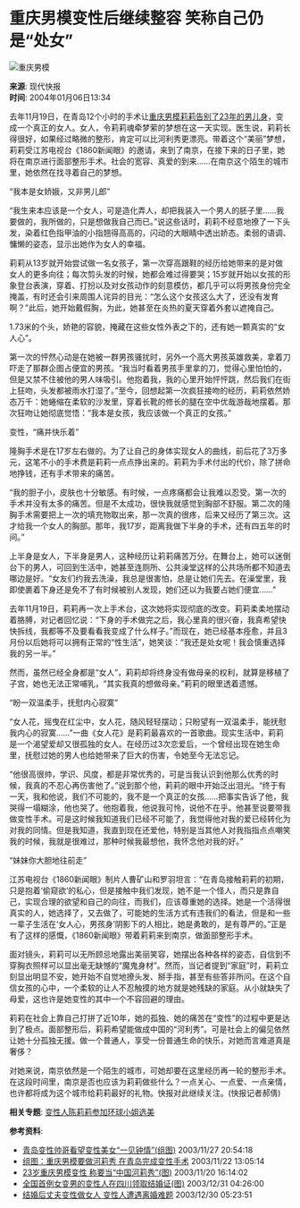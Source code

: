 # 重庆男模变性后继续整容 笑称自己仍是“处女”

![重庆男模](//beacon.sina.com.cn/a.gif?noScript)

**来源**: 现代快报  
**时间**: 2004年01月06日13:34  

去年11月19日，在青岛12个小时的手术让[重庆男模莉莉告别了23年的男儿身](http://news.sina.com.cn/s/2003-11-20/16142177516.shtml)，变成一个真正的女人。女人，令莉莉魂牵梦萦的梦想在这一天实现。医生说，莉莉长得很好，如果经过略微的整形，肯定可以比河利秀更漂亮。带着这个“美丽”梦想，莉莉受江苏电视台《1860新闻眼》的邀请，来到了南京，在接下来的日子里，她将在南京进行面部整形手术。社会的宽容、真爱的到来……在南京这个陌生的城市里，她依然在找寻着自己的梦想。

“我本是女娇娥，又非男儿郎”

“我生来本应该是一个女人，可是造化弄人，却把我装入一个男人的胚子里……我要做的，我所做的，只是想做我自己而已。”说这些话时，莉莉不经意地撩了一下头发，染着红色指甲油的小指翘得高高的，闪动的大眼睛中透出娇态。柔弱的语调、慵懒的姿态，显示出她作为女人的幸福。

莉莉从13岁就开始尝试做一名女孩子，第一次穿高跟鞋的经历给她带来的是对做女人的更多向往；每次剪头发的时候，她都会难过得要哭；15岁就开始以女孩的形象登台表演，穿着、打扮以及对女孩动作的刻意模仿，都几乎可以将男孩身份完全掩盖，有时还会引来周围人诧异的目光：“怎么这个女孩这么大了，还没有发育啊？”此后，她开始戴假胸，为此，她甚至在炎热的夏天穿着外套以遮掩自己。

1.73米的个头，娇艳的容貌，掩藏在这些女性外表之下的，还有她一颗真实的“女人心”。

第一次的怦然心动是在她被一群男孩骚扰时，另外一个高大男孩英雄救美，拿着刀吓走了那群企图占便宜的男孩。“我当时看着男孩手里拿的刀，觉得心里怕怕的，但是又禁不住被他的男人味吸引。他抱着我，我的心里开始怦怦跳，然后我们在街上狂吻，头发都被雨水打湿了。”至今，回想起第一次疯狂接吻的经历，莉莉依然娇态万千：她蜷缩在柔软的沙发里，穿着长靴的修长的腿在空中优哉游哉地摆着。那次狂吻让她彻底觉悟：“我本是女孩，我应该做一个真正的女孩。”

变性，“痛并快乐着”

隆胸手术是在17岁左右做的。为了让自己的身体实现女人的曲线，前后花了3万多元，这笔不小的手术费是莉莉一点点挣出来的。莉莉为手术付出的代价，除了拼命地挣钱，还有手术带来的痛苦。

“我的胆子小，皮肤也十分敏感。有时候，一点疼痛都会让我难以忍受。第一次的手术并没有太多的痛苦。但是不太成功，很快我就感觉到胸部不舒服。第二次的隆胸手术需要把上一次的填充物取出来，那一次真的很疼，后来又经历了第三次。这才给我一个女人的胸部。那年，我17岁，距离我做下半身的手术，还有四五年的时间。”

上半身是女人，下半身是男人，这种经历让莉莉痛苦万分。在舞台上，她可以迷倒台下的男人，可回到生活中，她甚至连厕所、公共澡堂这样的公共场所都不知道去哪边是好。“女友们约我去洗澡，我总是很害怕，总是让她们先去。在澡堂里，我即使裹着下身还是免不了有时候被别人发现，她们还以为我要占她们便宜……”

去年11月19日，莉莉再一次上手术台，这次她将实现彻底的改变。莉莉柔柔地摆动着胳膊，对记者回忆说：“下身的手术做完之后，我心里真的很兴奋，我真希望快快拆线，我都等不及要看看我变成了什么样子。”而现在，她已经基本痊愈，并且3月份以后她将可以拥有正常的“性生活”，她笑谈：“我还是处女呢！我会慎重选择我的另一半。”

然而，虽然已经全身都是“女人”，莉莉却将终身没有做母亲的权利，就算是移植了子宫，她也无法正常哺乳，“其实我真的想做母亲。”莉莉的眼里透着遗憾。

“盼一双温柔手，抚慰内心寂寞”

“女人花，摇曳在红尘中，女人花，随风轻轻摆动；只盼望有一双温柔手，能抚慰我内心的寂寞……”一曲《女人花》是莉莉最喜欢的一首歌曲。现实生活中，莉莉是一个渴望爱却又很孤独的女人。在经历过3次恋爱后，一个曾经出现在她生命里，抚慰过她的男人也给她带来了巨大的伤害，令她至今无法忘记。

“他很高很帅，学识、风度，都是非常优秀的，可是当我认识到他那么优秀的时候，我真的不忍心再伤害他了。”说到那个他，莉莉的眼中开始泛出泪光。“终于有一天，我和他说，我们不可能的，我不是一个真正的女孩……把事实告诉了他，我哭得一塌糊涂，他也哭了。他抱着我，他说我可怜，说他不在乎。他甚至说要带我做变性手术。可是这时候我知道我们已经不可能了，我觉得他对我的爱已经转化为对我的同情。但是我知道，我直到现在还爱他，特别是当其他人对我指指点点嘲笑我的时候，我就是很难过，那种时候我最想他，我怀念他对我的好。”

“妹妹你大胆地往前走”

江苏电视台《1860新闻眼》制片人曹矿山和罗羽坦言：“在青岛接触莉莉的初期，只是抱着‘偷窥欲’的私心，但是接触中我们发现，她不是一个怪人，而只是靠自己，实现合理的欲望和自己的向往，而我们，应该尊重她的选择。她是一个活得很真实的人，她选择了，又去做了，可能她的生活方式有违我们的看法，但是和一些一辈子生活在‘女人心，男孩身’阴影下的人相比，她是勇敢的，是有尊严的。”正是有了这样的感慨，《1860新闻眼》带着莉莉来到南京，做面部整形手术。

面对镜头，莉莉可以无所顾忌地露出美丽笑容，她摆出各种各样的姿态，自信到不穿胸衣照样可以显出毫无缺憾的“魔鬼身材”。然而，当记者提到“家庭”时，莉莉立刻显出明显不安，她开始不自觉地撩头发、掰手指，甚至有些答非所问。在这个自信女孩的心中，一个柔软的让人不忍触摸的地方就是她残缺的家庭。从小就缺失了母爱，这也许是她变性的其中一个不容回避的理由。

莉莉在社会上靠自己打拼了近10年，她的孤独、她的痛苦在“变性”的过程中更是达到了极点。面部整形后，莉莉希望能做成中国的“河利秀”。可是社会上的偏见依然让她十分孤独无援。做一个普通人，享受一份普通生命的快乐，对她而言难道真是奢侈？

对她来说，南京依然是一个陌生的城市，可她却要在这里经历再一轮的整形手术。在这段时间里，南京是否也应该为莉莉做些什么？一点关心、一点爱、一点亲情，也许都将成为这个城市给莉莉最好的礼物。快报对此继续关注。(快报记者郝倩)

**相关专题**: [变性人陈莉莉参加环球小姐选美](http://news.sina.com.cn/z/schelilixuanmei/index.shtml)  

**参考资料**:  
- [青岛变性帅哥看望变性美女“一见钟情”(组图)](http://news.sina.com.cn/s/2003-11-27/20542226554.shtml)  2003/11/27 20:54:18  
- [组图：重庆男模要做河莉秀 在青岛完成变性手术](http://news.sina.com.cn/s/2003-11-22/13052188823.shtml)  2003/11/22 13:05:14  
- [23岁重庆男模变性 称要当“中国河莉秀”(图)](http://news.sina.com.cn/s/2003-11-20/16142177516.shtml)  2003/11/20 16:14:02  
- [全国首例女变男的变性人在四川领取结婚证(图)](http://news.sina.com.cn/s/2003-12-31/04261468777s.shtml)  2003/12/31 04:26:00  
- [结婚后丈夫变性做女人 变性人遭遇离婚难题](http://news.sina.com.cn/s/2003-12-30/05232498907.shtml)  2003/12/30 05:23:51  